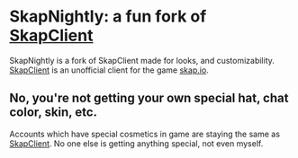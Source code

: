 # SkapNightly: a fun fork of [SkapClient](https://nky5223.github.io/SkapClient)
SkapNightly is a fork of SkapClient made for looks, and customizability. [SkapClient](https://nky5223.github.io/SkapClient) is an unofficial client for the game [skap.io](https://skap.io).

## No, you're not getting your own special hat, chat color, skin, etc.
Accounts which have special cosmetics in game are staying the same as [SkapClient](https://nky5223.github.io/SkapClient). No one else is getting anything special, not even myself.
